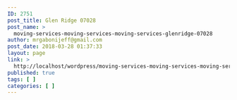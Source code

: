 ```yaml
---
ID: 2751
post_title: Glen Ridge 07028
post_name: >
  moving-services-moving-services-moving-services-glenridge-07028
author: mrgabonijeff@gmail.com
post_date: 2018-03-28 01:37:33
layout: page
link: >
  http://localhost/wordpress/moving-services-moving-services-moving-services-glenridge-07028/
published: true
tags: [ ]
categories: [ ]
---
```

